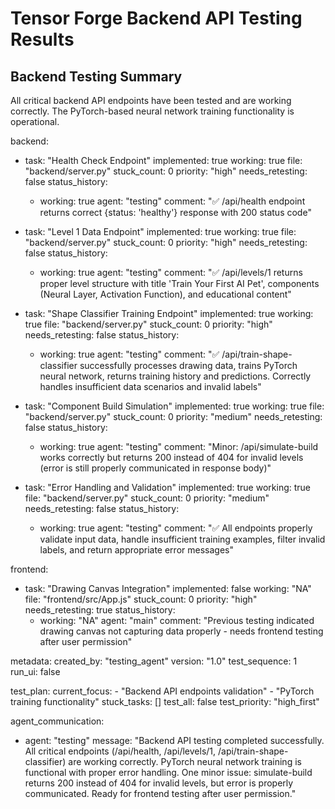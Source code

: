 # Tensor Forge Backend API Testing Results

## Backend Testing Summary
All critical backend API endpoints have been tested and are working correctly. The PyTorch-based neural network training functionality is operational.

backend:
  - task: "Health Check Endpoint"
    implemented: true
    working: true
    file: "backend/server.py"
    stuck_count: 0
    priority: "high"
    needs_retesting: false
    status_history:
      - working: true
        agent: "testing"
        comment: "✅ /api/health endpoint returns correct {status: 'healthy'} response with 200 status code"

  - task: "Level 1 Data Endpoint"
    implemented: true
    working: true
    file: "backend/server.py"
    stuck_count: 0
    priority: "high"
    needs_retesting: false
    status_history:
      - working: true
        agent: "testing"
        comment: "✅ /api/levels/1 returns proper level structure with title 'Train Your First AI Pet', components (Neural Layer, Activation Function), and educational content"

  - task: "Shape Classifier Training Endpoint"
    implemented: true
    working: true
    file: "backend/server.py"
    stuck_count: 0
    priority: "high"
    needs_retesting: false
    status_history:
      - working: true
        agent: "testing"
        comment: "✅ /api/train-shape-classifier successfully processes drawing data, trains PyTorch neural network, returns training history and predictions. Correctly handles insufficient data scenarios and invalid labels"

  - task: "Component Build Simulation"
    implemented: true
    working: true
    file: "backend/server.py"
    stuck_count: 0
    priority: "medium"
    needs_retesting: false
    status_history:
      - working: true
        agent: "testing"
        comment: "Minor: /api/simulate-build works correctly but returns 200 instead of 404 for invalid levels (error is still properly communicated in response body)"

  - task: "Error Handling and Validation"
    implemented: true
    working: true
    file: "backend/server.py"
    stuck_count: 0
    priority: "medium"
    needs_retesting: false
    status_history:
      - working: true
        agent: "testing"
        comment: "✅ All endpoints properly validate input data, handle insufficient training examples, filter invalid labels, and return appropriate error messages"

frontend:
  - task: "Drawing Canvas Integration"
    implemented: false
    working: "NA"
    file: "frontend/src/App.js"
    stuck_count: 0
    priority: "high"
    needs_retesting: true
    status_history:
      - working: "NA"
        agent: "main"
        comment: "Previous testing indicated drawing canvas not capturing data properly - needs frontend testing after user permission"

metadata:
  created_by: "testing_agent"
  version: "1.0"
  test_sequence: 1
  run_ui: false

test_plan:
  current_focus:
    - "Backend API endpoints validation"
    - "PyTorch training functionality"
  stuck_tasks: []
  test_all: false
  test_priority: "high_first"

agent_communication:
  - agent: "testing"
    message: "Backend API testing completed successfully. All critical endpoints (/api/health, /api/levels/1, /api/train-shape-classifier) are working correctly. PyTorch neural network training is functional with proper error handling. One minor issue: simulate-build returns 200 instead of 404 for invalid levels, but error is properly communicated. Ready for frontend testing after user permission."